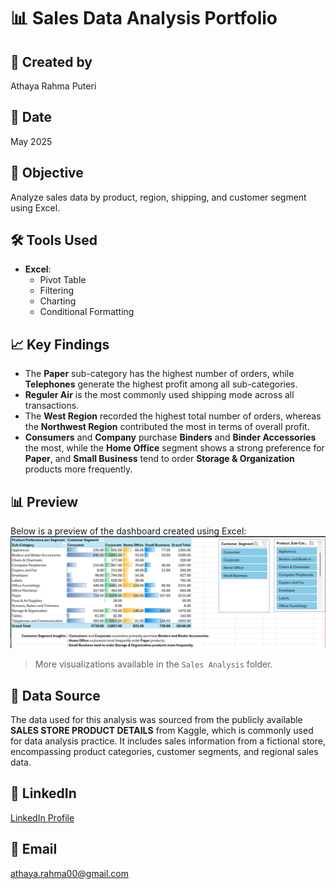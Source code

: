 # 📊 Sales Data Analysis Portfolio

## 👤 Created by
Athaya Rahma Puteri

## 📅 Date
May 2025

## 🎯 Objective
Analyze sales data by product, region, shipping, and customer segment using Excel.

## 🛠 Tools Used
- **Excel**:
  - Pivot Table
  - Filtering
  - Charting
  - Conditional Formatting

## 📈 Key Findings
- The **Paper** sub-category has the highest number of orders, while **Telephones** generate the highest profit among all sub-categories.
- **Reguler Air** is the most commonly used shipping mode across all transactions.
- The **West Region** recorded the highest total number of orders, whereas the **Northwest Region** contributed the most in terms of overall profit.
- **Consumers** and **Company** purchase **Binders** and **Binder Accessories** the most, while the **Home Office** segment shows a strong preference for **Paper**, and **Small Business** tend to order **Storage & Organization** products more frequently.

## 📊 Preview
Below is a preview of the dashboard created using Excel:
![Sales Dashboard Preview](./Preview-Excel.png)
> More visualizations available in the `Sales Analysis` folder.

## 📂 Data Source
The data used for this analysis was sourced from the publicly available **SALES STORE PRODUCT DETAILS** from Kaggle, which is commonly used for data analysis practice. It includes sales information from a fictional store, encompassing product categories, customer segments, and regional sales data.

## 🔗 LinkedIn
[LinkedIn Profile](http://www.linkedin.com/in/athaya-rahma-puteri)

## 📧 Email
athaya.rahma00@gmail.com
